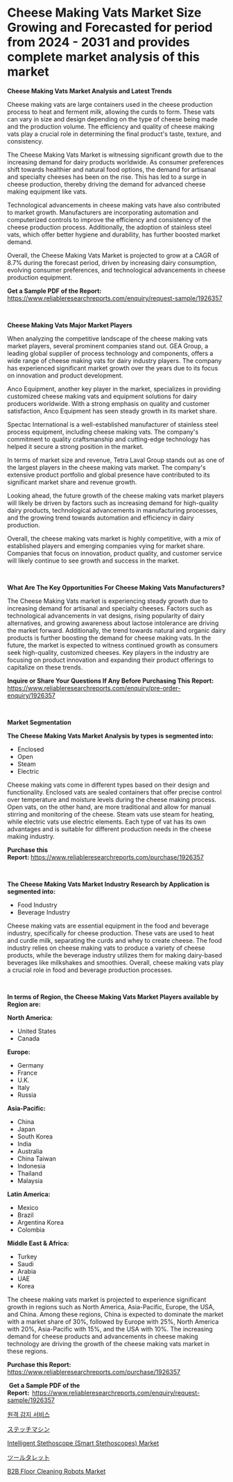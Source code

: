 <p><h1>Cheese Making Vats Market Size Growing and Forecasted for period from 2024 - 2031 and provides complete market analysis of this market</h1></p><p><strong>Cheese Making Vats Market Analysis and Latest Trends</strong></p>
<p><p>Cheese making vats are large containers used in the cheese production process to heat and ferment milk, allowing the curds to form. These vats can vary in size and design depending on the type of cheese being made and the production volume. The efficiency and quality of cheese making vats play a crucial role in determining the final product's taste, texture, and consistency.</p><p>The Cheese Making Vats Market is witnessing significant growth due to the increasing demand for dairy products worldwide. As consumer preferences shift towards healthier and natural food options, the demand for artisanal and specialty cheeses has been on the rise. This has led to a surge in cheese production, thereby driving the demand for advanced cheese making equipment like vats.</p><p>Technological advancements in cheese making vats have also contributed to market growth. Manufacturers are incorporating automation and computerized controls to improve the efficiency and consistency of the cheese production process. Additionally, the adoption of stainless steel vats, which offer better hygiene and durability, has further boosted market demand.</p><p>Overall, the Cheese Making Vats Market is projected to grow at a CAGR of 8.7% during the forecast period, driven by increasing dairy consumption, evolving consumer preferences, and technological advancements in cheese production equipment.</p></p>
<p><strong>Get a Sample PDF of the Report:&nbsp;</strong> <a href="https://www.reliableresearchreports.com/enquiry/request-sample/1926357">https://www.reliableresearchreports.com/enquiry/request-sample/1926357</a></p>
<p>&nbsp;</p>
<p><strong>Cheese Making Vats Major Market Players</strong></p>
<p><p>When analyzing the competitive landscape of the cheese making vats market players, several prominent companies stand out. GEA Group, a leading global supplier of process technology and components, offers a wide range of cheese making vats for dairy industry players. The company has experienced significant market growth over the years due to its focus on innovation and product development.</p><p>Anco Equipment, another key player in the market, specializes in providing customized cheese making vats and equipment solutions for dairy producers worldwide. With a strong emphasis on quality and customer satisfaction, Anco Equipment has seen steady growth in its market share.</p><p>Spectac International is a well-established manufacturer of stainless steel process equipment, including cheese making vats. The company's commitment to quality craftsmanship and cutting-edge technology has helped it secure a strong position in the market.</p><p>In terms of market size and revenue, Tetra Laval Group stands out as one of the largest players in the cheese making vats market. The company's extensive product portfolio and global presence have contributed to its significant market share and revenue growth.</p><p>Looking ahead, the future growth of the cheese making vats market players will likely be driven by factors such as increasing demand for high-quality dairy products, technological advancements in manufacturing processes, and the growing trend towards automation and efficiency in dairy production.</p><p>Overall, the cheese making vats market is highly competitive, with a mix of established players and emerging companies vying for market share. Companies that focus on innovation, product quality, and customer service will likely continue to see growth and success in the market.</p></p>
<p>&nbsp;</p>
<p><strong>What Are The Key Opportunities For Cheese Making Vats Manufacturers?</strong></p>
<p><p>The Cheese Making Vats market is experiencing steady growth due to increasing demand for artisanal and specialty cheeses. Factors such as technological advancements in vat designs, rising popularity of dairy alternatives, and growing awareness about lactose intolerance are driving the market forward. Additionally, the trend towards natural and organic dairy products is further boosting the demand for cheese making vats. In the future, the market is expected to witness continued growth as consumers seek high-quality, customized cheeses. Key players in the industry are focusing on product innovation and expanding their product offerings to capitalize on these trends.</p></p>
<p><strong>Inquire or Share Your Questions If Any Before Purchasing This Report:</strong> <a href="https://www.reliableresearchreports.com/enquiry/pre-order-enquiry/1926357">https://www.reliableresearchreports.com/enquiry/pre-order-enquiry/1926357</a></p>
<p>&nbsp;</p>
<p><strong>Market Segmentation</strong></p>
<p><strong>The Cheese Making Vats Market Analysis by types is segmented into:</strong></p>
<p><ul><li>Enclosed</li><li>Open</li><li>Steam</li><li>Electric</li></ul></p>
<p><p>Cheese making vats come in different types based on their design and functionality. Enclosed vats are sealed containers that offer precise control over temperature and moisture levels during the cheese making process. Open vats, on the other hand, are more traditional and allow for manual stirring and monitoring of the cheese. Steam vats use steam for heating, while electric vats use electric elements. Each type of vat has its own advantages and is suitable for different production needs in the cheese making industry.</p></p>
<p><strong>Purchase this Report:&nbsp;</strong><a href="https://www.reliableresearchreports.com/purchase/1926357">https://www.reliableresearchreports.com/purchase/1926357</a></p>
<p>&nbsp;</p>
<p><strong>The Cheese Making Vats Market Industry Research by Application is segmented into:</strong></p>
<p><ul><li>Food Industry</li><li>Beverage Industry</li></ul></p>
<p><p>Cheese making vats are essential equipment in the food and beverage industry, specifically for cheese production. These vats are used to heat and curdle milk, separating the curds and whey to create cheese. The food industry relies on cheese making vats to produce a variety of cheese products, while the beverage industry utilizes them for making dairy-based beverages like milkshakes and smoothies. Overall, cheese making vats play a crucial role in food and beverage production processes.</p></p>
<p>&nbsp;</p>
<p><strong>In terms of Region, the Cheese Making Vats Market Players available by Region are:</strong></p>
<p>
    <p> <strong> North America: </strong>
        <ul>
            <li>United States</li>
            <li>Canada</li>
        </ul>
        </p> 
    <p> <strong> Europe: </strong>
        <ul>
            <li>Germany</li>
            <li>France</li>
            <li>U.K.</li>
            <li>Italy</li>
            <li>Russia</li>
        </ul>
        </p> 
    <p> <strong> Asia-Pacific: </strong>
        <ul>
            <li>China</li>
            <li>Japan</li>
            <li>South Korea</li>
            <li>India</li>
            <li>Australia</li>
            <li>China Taiwan</li>
            <li>Indonesia</li>
            <li>Thailand</li>
            <li>Malaysia</li>
        </ul>
        </p> 
    <p> <strong> Latin America: </strong>
        <ul>
            <li>Mexico</li>
            <li>Brazil</li>
            <li>Argentina Korea</li>
            <li>Colombia</li>
        </ul>
        </p> 
    <p> <strong> Middle East & Africa: </strong>
        <ul>
            <li>Turkey</li>
            <li>Saudi</li>
            <li>Arabia</li>
            <li>UAE</li>
            <li>Korea</li>
        </ul>
    </p>
    </p>
<p><p>The cheese making vats market is projected to experience significant growth in regions such as North America, Asia-Pacific, Europe, the USA, and China. Among these regions, China is expected to dominate the market with a market share of 30%, followed by Europe with 25%, North America with 20%, Asia-Pacific with 15%, and the USA with 10%. The increasing demand for cheese products and advancements in cheese making technology are driving the growth of the cheese making vats market in these regions.</p></p>
<p><strong>Purchase this Report: </strong><a href="https://www.reliableresearchreports.com/purchase/1926357">https://www.reliableresearchreports.com/purchase/1926357</a></p>
<p>&nbsp;<strong>Get a Sample PDF of the Report:&nbsp;&nbsp;</strong><a href="https://www.reliableresearchreports.com/enquiry/request-sample/1926357">https://www.reliableresearchreports.com/enquiry/request-sample/1926357</a></p>
<p><strong></strong></p>
<p><p><a href="https://medium.com/@mamdouh_alnadi/%EC%9B%90%EA%B2%A9-%EA%B0%90%EC%A7%80-%EC%84%9C%EB%B9%84%EC%8A%A4-%EC%8B%9C%EC%9E%A5-%EC%A1%B0%EC%82%AC-%EB%B3%B4%EA%B3%A0%EC%84%9C-%EA%B7%B8-%EC%97%AD%EC%82%AC-%EB%B0%8F-2024%EB%85%84%EB%B6%80%ED%84%B0-2031%EB%85%84%EA%B9%8C%EC%A7%80-%EC%98%88%EC%B8%A1-9e1ba1599862">원격 감지 서비스</a></p><p><a href="https://medium.com/@lily-u-genius/%E6%AC%A1%E3%81%AE%E6%96%87%E7%AB%A0%E3%82%92%E6%97%A5%E6%9C%AC%E8%AA%9E%E3%81%AB%E7%BF%BB%E8%A8%B3%E3%81%97%E3%81%A6%E3%81%8F%E3%81%A0%E3%81%95%E3%81%84-2024%E5%B9%B4%E3%81%8B%E3%82%892031%E5%B9%B4%E3%81%BE%E3%81%A7%E3%81%AE%E6%9C%9F%E9%96%93%E3%81%AB%E4%BA%88%E6%B8%AC%E3%81%95%E3%82%8C%E3%82%8B%E3%83%9F%E3%82%B7%E3%83%B3%E5%B8%82%E5%A0%B4%E3%81%AE%E3%83%88%E3%83%AC%E3%83%B3%E3%83%89%E3%81%A8%E5%B8%82%E5%A0%B4%E5%88%86%E6%9E%90-dbf36e139e07">ステッチマシン</a></p><p><a href="https://unruly-ladybug-44b.notion.site/Intelligent-Stethoscope-Smart-Stethoscopes-Market-Provides-a-Comprehensive-Analysis-Including-a-Ma-8ab47cd9708244f9a1a38650c2ccf94a">Intelligent Stethoscope (Smart Stethoscopes) Market</a></p><p><a href="https://medium.com/@lily-u-genius/%E3%83%84%E3%83%BC%E3%83%AB%E3%82%BF%E3%83%BC%E3%83%AC%E3%83%83%E3%83%88%E5%B8%82%E5%A0%B4%E3%81%AE%E8%A6%8F%E6%A8%A1-cagr-%E3%83%88%E3%83%AC%E3%83%B3%E3%83%892024-2030-8ba8bc47eae2">ツールタレット</a></p><p><a href="https://cute-banjo-8ca.notion.site/B2B-Floor-Cleaning-Robots-Market-Size-Growth-Outlook-from-2024-to-2031-projecting-at-Market-s-Tren-057dd3f84c43438981af9a2e63d4bb86">B2B Floor Cleaning Robots Market</a></p></p>